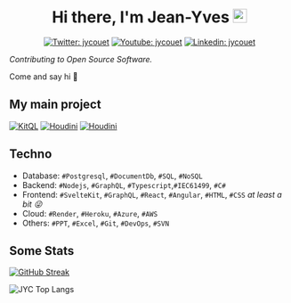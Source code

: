 <div align="center">
   <h1>
    Hi there, I'm Jean-Yves <img src="https://media.giphy.com/media/hvRJCLFzcasrR4ia7z/giphy.gif" width="25px"> 
   </h1>
   
   [![Twitter: jycouet](https://img.shields.io/badge/-jycouet-blue?style=flat-square&logo=Twitter&logoColor=white&link=https://twitter.com/jycouet)](https://twitter.com/jycouet)
   [![Youtube: jycouet](https://img.shields.io/badge/-Jean%20Yves%20Couët-red?style=flat-square&logo=youtube&logoColor=white&link=https://www.youtube.com/channel/UC5053FCXP9BVpW7CHpeA2IA)](https://www.youtube.com/channel/UC5053FCXP9BVpW7CHpeA2IA)
   [![Linkedin: jycouet](https://img.shields.io/badge/-jycouet-blue?style=flat-square&logo=Linkedin&logoColor=white&link=https://www.linkedin.com/in/jycouet/)](https://www.linkedin.com/in/jycouet/)
  
</div>

_Contributing to Open Source Software._

Come and say hi 👋

## My main project

[![KitQL](https://github-readme-stats.vercel.app/api/pin/?username=jycouet&repo=kitql&theme=dark)](https://github.com/jycouet/kitql)
[![Houdini](https://github-readme-stats.vercel.app/api/pin/?username=remult&repo=remult&theme=dark)](https://github.com/remult/remult)
[![Houdini](https://github-readme-stats.vercel.app/api/pin/?username=houdinigraphql&repo=houdini&theme=dark)](https://github.com/houdinigraphql/houdini)

## Techno

- Database: `#Postgresql`, `#DocumentDb`, `#SQL`, `#NoSQL`
- Backend: `#Nodejs`, `#GraphQL`, `#Typescript`,`#IEC61499`, `#C#`
- Frontend: `#SvelteKit`, `#GraphQL`, `#React`, `#Angular`, `#HTML`, `#CSS` _at least a bit 😜_
- Cloud: `#Render`, `#Heroku`, `#Azure`, `#AWS`
- Others: `#PPT`, `#Excel`, `#Git`, `#DevOps`, `#SVN`

## Some Stats
[![GitHub Streak](https://streak-stats.demolab.com?user=jycouet&theme=transparent&hide_border=true&date_format=j%20M%5B%20Y%5D)](https://git.io/streak-stats)

![JYC Top Langs](https://github-readme-stats.vercel.app/api/top-langs/?username=jycouet&layout=compact&theme=dark)

<!-- [![JYC's GitHub stats](https://github-readme-stats.vercel.app/api?username=jycouet&&show_icons=true&theme=dark&count_private=true)](https://github.com/jycouet) -->
